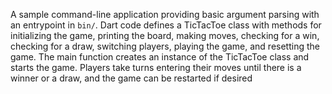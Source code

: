 A sample command-line application providing basic argument parsing with an entrypoint in `bin/`.
Dart code defines a TicTacToe class with methods for initializing the game, printing the board, making moves, checking for a win, checking for a draw, switching players, playing the game, and resetting the game. The main function creates an instance of the TicTacToe class and starts the game. Players take turns entering their moves until there is a winner or a draw, and the game can be restarted if desired
